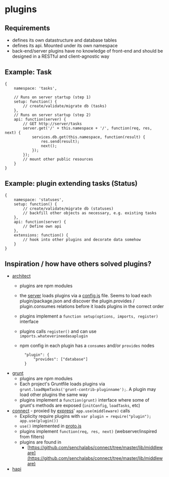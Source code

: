 # plugins

## Requirements
* defines its own datastructure and database tables
* defines its api. Mounted under its own namespace
* back-end/server plugins have no knowledge of front-end and should be designed in a RESTful and client-agnostic way

## Example: Task

	{
		namespace: 'tasks',

		// Runs on server startup (step 1)
		setup: function() {
			// create/validate/migrate db (tasks)
		},
		// Runs on server startup (step 2)
		api: function(server) {
			// GET http://server/tasks
			server.get('/' + this.namespace + '/', function(req, res, next) {
				services.db.get(this.namespace, function(result) {
					res.send(result);
					next();
				});
			});
			// mount other public resources
		}
	}

## Example: plugin extending tasks (Status)

	{
		namespace: 'statuses',
		setup: function() {
			// create/validate/migrate db (statuses)
			// backfill other objects as necessary, e.g. existing tasks
		},
		api: function(server) {
			// Define own api
		},
		extensions: function() {
			// hook into other plugins and decorate data somehow
		}
	}

## Inspiration / how have others solved plugins?
* [architect](https://github.com/c9/architect)
	* plugins are npm modules
	* the [server](https://github.com/c9/architect/blob/master/demos/calculator/server.js) loads plugins via a
	[config.js](https://github.com/c9/architect/blob/master/demos/calculator/config.js) file. Seems to load each plugin/package.json
	and discover the plugin.provides / plugin.consumes relations before it loads plugins in the correct order
	* plugins implement a `function setup(options, imports, register)` interface
	* plugins calls `register()` and can use `imports.whateverineedasaplugin`
	* npm config in each plugin has a `consumes` and/or `provides` nodes

			"plugin": {
				"provides": ["database"]
			}

* [grunt](https://github.com/gruntjs)
	* plugins are npm modules
	* Each project's Gruntfile loads plugins via `grunt.loadNpmTasks('grunt-contrib-pluginname');`. A plugin may load other plugins
	the same way
	* plugins implement a `function(grunt)` interface where some of grunt's methods are exposed (`initConfig`, `loadTasks`, etc)
* [connect](https://github.com/senchalabs/connect) - proxied by [express](https://github.com/visionmedia/express)' `app.use(middleware)` calls
	* Explicity require plugins with `var plugin = require("plugin"); app.use(plugin())`
	* `use()` implemented in [proto.js](https://github.com/senchalabs/connect/blob/master/lib/proto.js)
	* plugins implement `function(req, res, next)` (webserver/inspired from filters)
	* plugins are found in
		* [https://github.com/senchalabs/connect/tree/master/lib/middleware](https://github.com/senchalabs/connect/tree/master/lib/middleware)
* [hapi](https://github.com/spumko/hapi)
